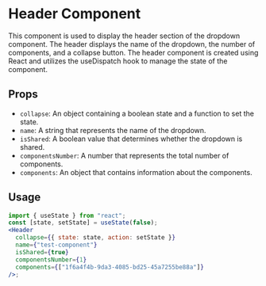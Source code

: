 # Header Component

This component is used to display the header section of the dropdown component. The header displays the name of the dropdown, the number of components, and a collapse button. The header component is created using React and utilizes the useDispatch hook to manage the state of the component.

## Props

- `collapse`: An object containing a boolean state and a function to set the state.
- `name`: A string that represents the name of the dropdown.
- `isShared`: A boolean value that determines whether the dropdown is shared.
- `componentsNumber`: A number that represents the total number of components.
- `components`: An object that contains information about the components.

## Usage

```jsx
import { useState } from "react";
const [state, setState] = useState(false);
<Header
  collapse={{ state: state, action: setState }}
  name={"test-component"}
  isShared={true}
  componentsNumber={1}
  components={["1f6a4f4b-9da3-4085-bd25-45a7255be88a"]}
/>;
```
